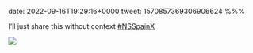 date: 2022-09-16T19:29:16+0000
tweet: 1570857369306906624
%%%

I’ll just share this without context [#NSSpainX](https://twitter.com/hashtag/NSSpainX)

![](FczOcGQWIAYWzCs.jpg)
